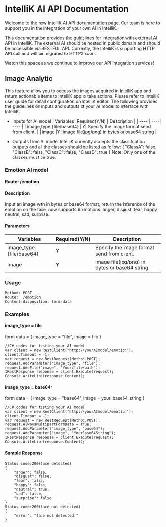 # IntelliK AI API Documentation
Welcome to the new IntelliK AI API documentation page. Our team is here to support you in the integration of your own AI in IntelliK.

This documentation provides the guidelines for integration with external AI API in IntelliK. The external AI should be hosted in public domain and should be accessible via RESTFUL API. Currently, the IntelliK is supporting HTTP API call and will be migrated to HTTPS soon.

Watch this space as we continue to improve our API integration services!

## Image Analytic
This feature allow you to access the images acquired in IntelliK app and return actionable items to IntelliK app to take actions. Please refer to IntelliK user guide for detail configuration on IntelliK editor. The following provides the guidelines on inputs and outputs of your AI model to interface with IntelliK.

- Inputs for AI model
|  Variables  |Required(Y/N) | Description  |
|  ----       | ----|        ----  |
| image_type {file/base64} | Y| Specify the image format send from client. |
| image  |Y |image file(jpg/png) in bytes or base64 string |

- Outputs from AI model
IntelliK currently accepts the classifcation outputs and all the classes should be listed as follow:
{
    "ClassA": false,
    "ClassB": false,
    "ClassC": false,
    "ClassD": true
}
Note: Only one of the classes must be true.

### Emotion AI model
#### Route: /emotion
#### Description
Input an image with in bytes or base64 format, return the inference of the emotion on the face, now supports 6 emotions:
anger, disgust, fear, happy, neutral, sad, surprise.
#### Parameters

|  Variables  |Required(Y/N) | Description  |
|  ----       | ----|        ----  |
| image_type {file/base64} | Y| Specify the image format send from client. |
| image  |Y |image file(jpg/png) in bytes or base64 string |

### Usage
```
Method: POST
Route:  /emotion
Content-disposition: form-data
```
### Examples
#### image_type = file:
form data = {
    image_type = "file",
    image = file
}
```
//C# codes for testing your AI model
var client = new RestClient("http://yourAImodel/emotion");
client.Timeout = -1;
var request = new RestRequest(Method.POST);
request.AddParameter("image_type", "file");
request.AddFile("image", "Your/file/path");
IRestResponse response = client.Execute(request);
Console.WriteLine(response.Content);

```

#### image_type = base64:
form data = {
    image_type = "base64",
    image = your_base64_string
}
```
//C# codes for testing your AI model
var client = new RestClient("http://yourAImodel/emotion");
client.Timeout = -1;
var request = new RestRequest(Method.POST);
request.AlwaysMultipartFormData = true;
request.AddParameter("image_type", "base64");
request.AddParameter("image", "YourBase64String");
IRestResponse response = client.Execute(request);
Console.WriteLine(response.Content);

```

#### Sample Response
```
Status code:200(face detected)
{
    "anger": false,
    "disgust": false,
    "fear": false,
    "happy": false,
    "neutral": true,
    "sad": false,
    "surprise": false
}
Status code:200(face not detected)
{
    "error": "face not detected."
}
```
